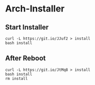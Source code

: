 # Arch-Installer

## Start Installer
```
curl -L https://git.io/JJuf2 > install
bash install
```
## After Reboot
```
curl -L https://git.io/JtMq8 > install
bash install
rm install
```

